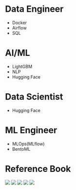 # Data Engineer
- Docker
- Airflow
- SQL

# AI/ML 
- LightGBM
- NLP
- Hugging Face

# Data Scientist
- Hugging Face

# ML Engineer
- MLOps(MLflow)
- BentoML

# Reference Book
<img src = "https://user-images.githubusercontent.com/110037747/184061410-aef1d74d-5917-4f6c-803d-908db16a5729.jpg"> <img src = "https://user-images.githubusercontent.com/110037747/184061873-aaa2f4a5-262c-4e6b-868c-e0fbd9c5385f.jpg"> <img src = "https://user-images.githubusercontent.com/110037747/184061939-def1dbaa-7df2-4f40-a771-35e537594de7.jpg"> <img src = "https://user-images.githubusercontent.com/110037747/184062100-f76c4e44-2a56-42c5-8bc3-3c9feaa137d8.jpg"> <img src = "https://user-images.githubusercontent.com/110037747/186078400-00ab9823-0068-4bc7-a463-331e0a941732.jpg">


